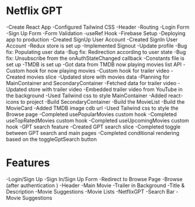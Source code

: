 # Netflix GPT
-Create React App
-Configured Tailwind CSS
-Header
-Routing
-Login Form
-Sign Up Form
-Form Validation
-useRef Hook
-Firebase Setup
-Deploying app to production
-Created SignUp User Account
-Created SignIn User Account
-Redux store is set up
-Implemented Signout
-Update profile
-Bug fix: Populating user data 
-Bug fix: Redirection according to user state
-Bug fix: Unsubscribe from the onAuthStateChanged callback
-Constants file is set up
-TMDB is set up
-Got data from TMDB now playing movies list API
-Custom hook for now playing movies
-Custom hook for trailer video
-Created movies slice
-Updated store with movies data
-Planning for MainContainer and SecondaryContainer
-Fetched data for trailer video
-Updated store with trailer video
-Embedded trailer video from YouTube in the background
-Used Tailwind css to style MainContainer
-Added react-icons to project
-Build SecondaryContainer
-Build the MovieList
-Build the MovieCard
-Added TMDB image cdb url
-Used Tailwind css to style the Browse page
-Completed usePopularMovies custom hook
-Completed useTopRatedMovies custom hook
-Completed useUpcomingMovies custom hook
-GPT search feature
-Created GPT search slice
-Completed toggle between GPT search and main pages
-Completed conditional rendering based on the toggleGptSearch button

# Features
-Login/Sign Up
  -Sign In/Sign Up Form
  -Redirect to Browse Page
-Browse (after authentication )
  -Header
  -Main Movie
    -Trailer in Background
    -Title & Description
    -Movie Suggestions
      -Movie Lists
-NetflixGPT
  -Search Bar
  -Movie Suggestions
